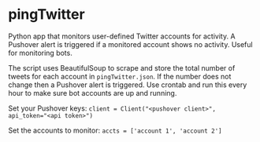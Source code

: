 # pingTwitter
Python app that monitors user-defined Twitter accounts for activity. A Pushover alert is triggered if a monitored account shows no activity. Useful for monitoring bots.

The script uses BeautifulSoup to scrape and store the total number of tweets for each account in `pingTwitter.json`. If the number does not change then a Pushover alert is triggered. Use crontab and run this every hour to make sure bot accounts are up and running.

Set your Pushover keys: `client = Client("<pushover client>", api_token="<api token>")`

Set the accounts to monitor: `accts = ['account 1', 'account 2']`
